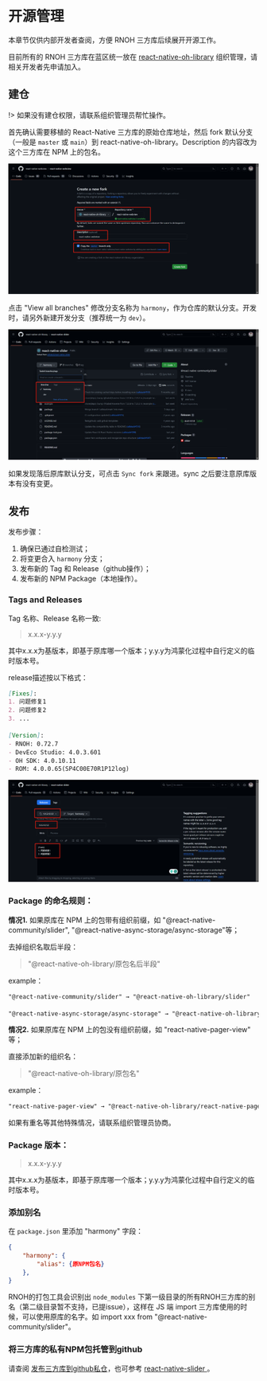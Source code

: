# 开源管理

本章节仅供内部开发者查阅，方便 RNOH 三方库后续展开开源工作。

目前所有的 RNOH 三方库在蓝区统一放在 [react-native-oh-library](https://github.com/orgs/react-native-oh-library/repositories) 组织管理，请相关开发者先申请加入。

## 建仓

!> 如果没有建仓权限，请联系组织管理员帮忙操作。

首先确认需要移植的 React-Native 三方库的原始仓库地址，然后 fork 默认分支（一般是 `master` 或 `main`）到 react-native-oh-library。Description 的内容改为这个三方库在 NPM 上的包名。

![create repo](../img/create_repo.png)

点击 "View all branches" 修改分支名称为 `harmony`，作为仓库的默认分支。开发时，请另外新建开发分支（推荐统一为 `dev`）。

![branch](../img/branch.png)

如果发现落后原库默认分支，可点击 `Sync fork` 来跟进。sync 之后要注意原库版本有没有变更。

## 发布

发布步骤：

1. 确保已通过自检测试；
2. 将变更合入 `harmony` 分支；
3. 发布新的 Tag 和 Release（github操作）；
4. 发布新的 NPM Package（本地操作）。

### Tags and Releases

Tag 名称、Release 名称一致:

> x.x.x-y.y.y

其中x.x.x为基版本，即基于原库哪一个版本；y.y.y为鸿蒙化过程中自行定义的临时版本号。

release描述按以下格式：

```md
[Fixes]:
1. 问题修复1
2. 问题修复2
3. ...

[Version]:
- RNOH: 0.72.7
- DevEco Studio: 4.0.3.601
- OH SDK: 4.0.10.11
- ROM: 4.0.0.65(SP4C00E70R1P12log)
```

![tag&release](../img/tag&release.png)

### Package 的命名规则：

**情况1.** 如果原库在 NPM 上的包带有组织前缀，如 "@react-native-community/slider", "@react-native-async-storage/async-storage"等；

去掉组织名取后半段：

> "@react-native-oh-library/原包名后半段"

example：

```md
"@react-native-community/slider" → "@react-native-oh-library/slider"

"@react-native-async-storage/async-storage" → "@react-native-oh-library/async-storage"
```

**情况2.** 如果原库在 NPM 上的包没有组织前缀，如 "react-native-pager-view" 等；

直接添加新的组织名：

> "@react-native-oh-library/原包名"

example：

```md
"react-native-pager-view" → "@react-native-oh-library/react-native-pager-view"
```

如果有重名等其他特殊情况，请联系组织管理员协商。

### Package 版本：

> x.x.x-y.y.y

其中x.x.x为基版本，即基于原库哪一个版本；y.y.y为鸿蒙化过程中自行定义的临时版本号。

### 添加别名

在 `package.json` 里添加 "harmony" 字段：

```json
{
    "harmony": {
        "alias": {原NPM包名}
    },
}
```

RNOH的打包工具会识别出 `node_modules` 下第一级目录的所有RNOH三方库的别名（第二级目录暂不支持，已提issue），这样在 JS 端 import 三方库使用的时候，可以使用原库的名字。如 import xxx from "@react-native-community/slider"。

### 将三方库的私有NPM包托管到github

请查阅 [发布三方库到github私仓](./github.md)，也可参考 [react-native-slider
](https://github.com/react-native-oh-library/react-native-slider)。


